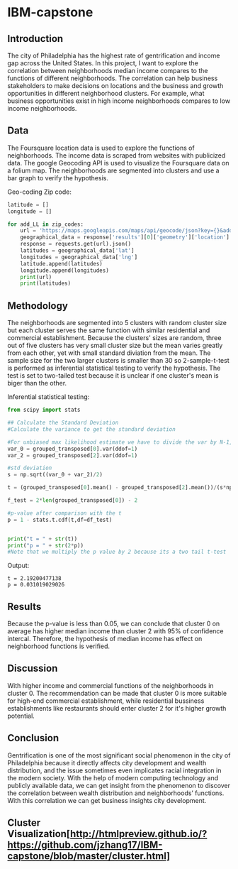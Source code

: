 # IBM-capstone
## Introduction 

The city of Philadelphia has the highest rate of gentrification and income gap across the United States. In this project, I want to explore the correlation between neighborhoods median income compares to the functions of different neighborhoods. The correlation can help business stakeholders to make decisions on locations and the business and growth opportunities in different neighborhood clusters. For example, what business opportunities exist in high income neighborhoods compares to low income neighborhoods.

## Data

The Foursquare location data is used to explore the functions of neighborhoods. The income data is scraped from websites with publicized data. The google Geocoding API is used to visualize the Foursquare data on a folium map. The neighborhoods are segmented into clusters and use a bar graph to verify the hypothesis. 

Geo-coding Zip code:
```python
latitude = []
longitude = []

for add_LL in zip_codes:
    url = 'https://maps.googleapis.com/maps/api/geocode/json?key={}&address={}'.format(API_key, add_LL)
    geographical_data = response['results'][0]['geometry']['location'] # get geographical coordinates
    response = requests.get(url).json()
    latitudes = geographical_data['lat']
    longitudes = geographical_data['lng']
    latitude.append(latitudes)
    longitude.append(longitudes)
    print(url)
    print(latitudes)
```


## Methodology

The neighborhoods are segmented into 5 clusters with random cluster size but each cluster serves the same function with similar residential and commercial establishment. Because the clusters' sizes are random, three out of five clusters has very small cluster size but the mean varies greatly from each other, yet with small standard diviation from the mean. The sample size for the two larger clusters is smaller than 30 so 2-sample-t-test is performed as inferential statistical testing to verify the hypothesis. The test is set to two-tailed test because it is unclear if one cluster's mean is biger than the other.  

Inferential statistical testing:
```python
from scipy import stats

## Calculate the Standard Deviation
#Calculate the variance to get the standard deviation

#For unbiased max likelihood estimate we have to divide the var by N-1, and therefore the parameter ddof = 1
var_0 = grouped_transposed[0].var(ddof=1)
var_2 = grouped_transposed[2].var(ddof=1)

#std deviation
s = np.sqrt((var_0 + var_2)/2)

t = (grouped_transposed[0].mean() - grouped_transposed[2].mean())/(s*np.sqrt(2/len(grouped_transposed[0])))

f_test = 2*len(grouped_transposed[0]) - 2

#p-value after comparison with the t 
p = 1 - stats.t.cdf(t,df=df_test)


print("t = " + str(t))
print("p = " + str(2*p))
#Note that we multiply the p value by 2 because its a two tail t-test
```

Output:
```
t = 2.19200477138
p = 0.031019029026
```

## Results

Because the p-value is less than 0.05, we can conclude that cluster 0 on average has higher median income than cluster 2 with 95% of confidence intercal. Therefore, the hypothesis of median income has effect on neighborhood functions is verified. 

## Discussion

With higher income and commercial functions of the neighborhoods in cluster 0. The recommendation can be made that cluster 0 is more suitable for high-end commercial establishment, while residential bussiness establishments like restaurants should enter cluster 2 for it's higher growth potential. 

## Conclusion 

Gentrification is one of the most significant social phenomenon in the city of Philadelphia because it directly affects city development and wealth distribution, and the issue sometimes even implicates racial integration in the modern society. With the help of modern computing technology and publicly available data, we can get insight from the phenomenon to discover the correlation between wealth distribution and neighborhoods’ functions. With this correlation we can get business insights city development. 

## Cluster Visualization[http://htmlpreview.github.io/?https://github.com/jzhang17/IBM-capstone/blob/master/cluster.html]
